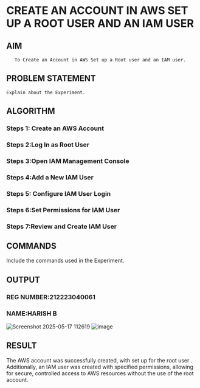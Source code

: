 # CREATE AN  ACCOUNT IN AWS SET UP A ROOT USER AND AN IAM USER 
  ## AIM
       To Create an Account in AWS Set up a Root user and an IAM user.
## PROBLEM STATEMENT
    Explain about the Experiment.

## ALGORITHM
 ### Steps 1: Create an AWS Account
 ### Steps 2:Log In as Root User
 ### Steps 3:Open IAM Management Console
 ### Steps 4:Add a New IAM User
 ### Steps 5: Configure IAM User Login
 ### Steps 6:Set Permissions for IAM User
 ### Steps 7:Review and Create IAM User
## COMMANDS
Include the commands used in the Experiment.

## OUTPUT
### REG NUMBER:212223040061
### NAME:HARISH B

![Screenshot 2025-05-17 112619](https://github.com/user-attachments/assets/023283bc-3848-4675-8595-dfd48b4f1dc2)
![image](https://github.com/user-attachments/assets/1c6e25a7-87f3-4733-afd9-eabf9726d41a)


## RESULT
  The AWS account was successfully created, with set up for the root user . Additionally, an IAM user was created with specified permissions, allowing for secure, controlled access to AWS resources without the use of the root account.

